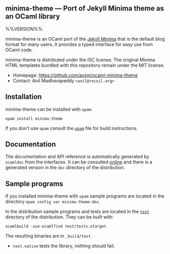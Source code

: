 minima-theme — Port of Jekyll Minima theme as an OCaml library
--------------------------------------------------------------
%%VERSION%%

minima-theme is an OCaml port of the [Jekyll Minima](https://github.com/jekyll/minima) that is the default blog format for many users.  It provides a typed interface for easy use from OCaml code.

minima-theme is distributed under the ISC license.  The original Minima HTML templates bundled with this repository remain under the MIT license.

* Homepage: <https://github.com/avsm/ocaml-minima-theme>
* Contact: Anil Madhavapeddy `<anil@recoil.org>`

## Installation

minima-theme can be installed with `opam`:

    opam install minima-theme

If you don't use `opam` consult the [`opam`](opam) file for build
instructions.

## Documentation

The documentation and API reference is automatically generated by
`ocamldoc` from the interfaces. It can be consulted [online][doc]
and there is a generated version in the `doc` directory of the
distribution.

[doc]: http://docs.mirage.io/minima-theme/

## Sample programs

If you installed minima-theme with `opam` sample programs are located in
the directory `opam config var minima-theme:doc`.

In the distribution sample programs and tests are located in the
[`test`](test) directory of the distribution. They can be built with:

    ocamlbuild -use-ocamlfind test/tests.otarget

The resulting binaries are in `_build/test`.

- `test.native` tests the library, nothing should fail.
